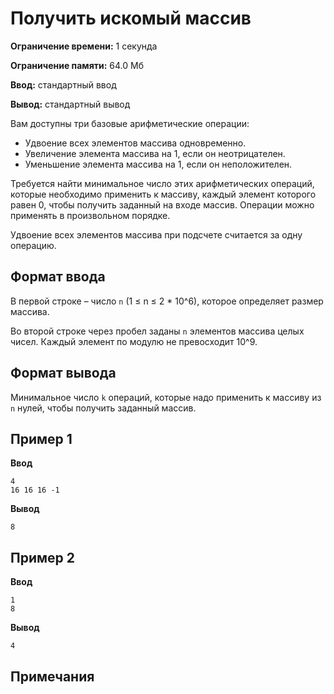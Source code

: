 # Получить искомый массив

**Ограничение времени:** 1 секунда

**Ограничение памяти:** 64.0 Мб

**Ввод:** стандартный ввод

**Вывод:** стандартный вывод

Вам доступны три базовые арифметические операции:

*   Удвоение всех элементов массива одновременно.
*   Увеличение элемента массива на 1, если он неотрицателен.
*   Уменьшение элемента массива на 1, если он неположителен.

Требуется найти минимальное число этих арифметических операций, которые необходимо применить к массиву, каждый элемент которого равен 0, чтобы получить заданный на входе массив. Операции можно применять в произвольном порядке.

Удвоение всех элементов массива при подсчете считается за одну операцию.

## Формат ввода

В первой строке – число `n` (1 ≤ n ≤ 2 * 10^6), которое определяет размер массива.

Во второй строке через пробел заданы `n` элементов массива целых чисел. Каждый элемент по модулю не превосходит 10^9.

## Формат вывода

Минимальное число `k` операций, которые надо применить к массиву из `n` нулей, чтобы получить заданный массив.

## Пример 1

**Ввод**

```
4
16 16 16 -1
```

**Вывод**

```
8
```

## Пример 2

**Ввод**

```
1
8
```

**Вывод**

```
4
```

## Примечания